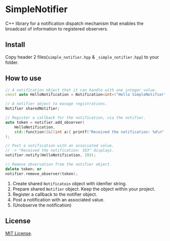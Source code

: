 # SimpleNotifier

C++ library for a notification dispatch mechanism that enables the broadcast of information to registered observers.

## Install

Copy header 2 files(`simple_notifier.hpp` & `_simple_notifier.hpp`) to your folder.

## How to use

```cpp
// A notification object that it can handle with one integer value.
const auto HelloNotification = Notification<int>("Hello SimpleNotifier");

// A notifier object to manage registrations.
Notifier sharedNotifier;

// Register a callback for the notification, via the notifier.
auto token = notifier.add_observer(
    HelloNotification,
    std::function([&](int a){ printf("Received the notification: %d\n",a); })
);

// Post a notification with an associated value.
// -> "Received the notification: 193" displays.
notifier.notify(HelloNotification, 193);

// Remove observation from the notifier object.
delete token; or
notifier.remove_observer(token);
```

1. Create shared `Notificatoin` object with idenfier string.
2. Prepare shared `Notifier` object. Keep the object within your project.
3. Register a callback to the notifier object.
4. Post a notification with an associated value.
5. (Unobserve the notification)

## License

[MIT License](https://github.com/hirohitokato/SimpleNotifier/blob/main/LICENSE).
